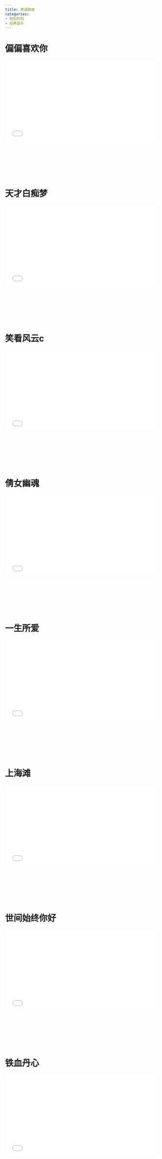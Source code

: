 ```yaml
---
title: 粤语歌曲
categories: 
- 轻松时刻
- 经典音乐
---
```


# 偏偏喜欢你

<div style="position: relative; width: 100%; height: 0; padding-bottom: 75%;">
<iframe src="//player.bilibili.com/player.html?aid=370702837&bvid=BV1EZ4y1p72q&cid=192869371&page=1&high_quality=1&danmaku=0" scrolling="no" border="0" frameborder="no" framespacing="0" allowfullscreen="true" style="position: absolute; width: 100%; height: 70%; Left: 0; top: 0;"></iframe></div>

# 天才白痴梦

<div style="position: relative; width: 100%; height: 0; padding-bottom: 75%;">
<iframe src="//player.bilibili.com/player.html?aid=333575433&bvid=BV1Dw411Z71p&cid=353955443&page=1&high_quality=1&danmaku=0" scrolling="no" border="0" frameborder="no" framespacing="0" allowfullscreen="true" style="position: absolute; width: 100%; height: 70%; Left: 0; top: 0;"></iframe></div>

# 笑看风云c

<div style="position: relative; width: 100%; height: 0; padding-bottom: 75%;">
<iframe src="//player.bilibili.com/player.html?aid=67030718&bvid=BV1L4411C74R&cid=116233207&page=1&high_quality=1&danmaku=0" scrolling="no" border="0" frameborder="no" framespacing="0" allowfullscreen="true" style="position: absolute; width: 100%; height: 70%; Left: 0; top: 0;"></iframe></div>

# 倩女幽魂

<div style="position: relative; width: 100%; height: 0; padding-bottom: 75%;">
<iframe src="//player.bilibili.com/player.html?aid=929311980&bvid=BV18K4y1S7yB&cid=301554493&page=1&high_quality=1&danmaku=0" scrolling="no" border="0" frameborder="no" framespacing="0" allowfullscreen="true" style="position: absolute; width: 100%; height: 70%; Left: 0; top: 0;"></iframe></div>

# 一生所爱

<div style="position: relative; width: 100%; height: 0; padding-bottom: 75%;">
<iframe src="//player.bilibili.com/player.html?aid=68115851&bvid=BV1pJ411w7UE&cid=118063087&page=1&high_quality=1&danmaku=0" scrolling="no" border="0" frameborder="no" framespacing="0" allowfullscreen="true" style="position: absolute; width: 100%; height: 70%; Left: 0; top: 0;"></iframe></div>

# 上海滩

<div style="position: relative; width: 100%; height: 0; padding-bottom: 75%;">
<iframe src="//player.bilibili.com/player.html?aid=22806874&bvid=BV17W411376a&cid=37879390&page=1&high_quality=1&danmaku=0" scrolling="no" border="0" frameborder="no" framespacing="0" allowfullscreen="true" style="position: absolute; width: 100%; height: 70%; Left: 0; top: 0;"></iframe></div>

# 世间始终你好

<div style="position: relative; width: 100%; height: 0; padding-bottom: 75%;">
<iframe src="//player.bilibili.com/player.html?aid=10598183&bvid=BV15x411v7Dg&cid=17495077&page=1&high_quality=1&danmaku=0" scrolling="no" border="0" frameborder="no" framespacing="0" allowfullscreen="true" style="position: absolute; width: 100%; height: 70%; Left: 0; top: 0;"></iframe></div>

# 铁血丹心

<div style="position: relative; width: 100%; height: 0; padding-bottom: 75%;">
<iframe src="//player.bilibili.com/player.html?aid=75023359&bvid=BV1cE411v7nM&cid=128345145&page=1&high_quality=1&danmaku=0" scrolling="no" border="0" frameborder="no" framespacing="0" allowfullscreen="true" style="position: absolute; width: 100%; height: 70%; Left: 0; top: 0;"></iframe></div>

# 千千阙歌

<div style="position: relative; width: 100%; height: 0; padding-bottom: 75%;">
<iframe src="//player.bilibili.com/player.html?aid=66487409&bvid=BV1w441127zh&cid=565727528&page=1&high_quality=1&danmaku=0" scrolling="no" border="0" frameborder="no" framespacing="0" allowfullscreen="true" style="position: absolute; width: 100%; height: 70%; Left: 0; top: 0;"></iframe></div>